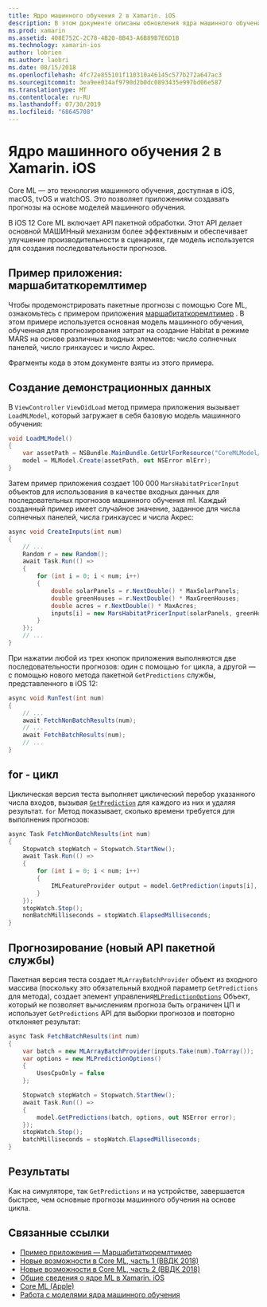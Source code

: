 ```yaml
---
title: Ядро машинного обучения 2 в Xamarin. iOS
description: В этом документе описаны обновления ядра машинного обучения, доступные в составе iOS 12. В частности, он просматривает улучшения производительности, связанные с новым API-интерфейсом прогнозирования пакетов.
ms.prod: xamarin
ms.assetid: 408E752C-2C78-4B20-8B43-A6B89B7E6D1B
ms.technology: xamarin-ios
author: lobrien
ms.author: laobri
ms.date: 08/15/2018
ms.openlocfilehash: 4fc72e855101f110310a46145c577b272a647ac3
ms.sourcegitcommit: 3ea9ee034af9790d2b0dc0893435e997bd06e587
ms.translationtype: MT
ms.contentlocale: ru-RU
ms.lasthandoff: 07/30/2019
ms.locfileid: "68645708"
---
```

# <a name="core-ml-2-in-xamarinios"></a>Ядро машинного обучения 2 в Xamarin. iOS

Core ML — это технология машинного обучения, доступная в iOS, macOS, tvOS и watchOS. Это позволяет приложениям создавать прогнозы на основе моделей машинного обучения.

В iOS 12 Core ML включает API пакетной обработки. Этот API делает основной МАШИНный механизм более эффективным и обеспечивает улучшение производительности в сценариях, где модель используется для создания последовательности прогнозов.

## <a name="sample-app-marshabitatcoremltimer"></a>Пример приложения: маршабитаткоремлтимер

Чтобы продемонстрировать пакетные прогнозы с помощью Core ML, ознакомьтесь с примером приложения [маршабитаткоремлтимер](https://docs.microsoft.com/samples/xamarin/ios-samples/ios12-marshabitatcoremltimer) . В этом примере используется основная модель машинного обучения, обученная для прогнозирования затрат на создание Habitat в режиме MARS на основе различных входных элементов: число солнечных панелей, число гринхаусес и число Акрес.

Фрагменты кода в этом документе взяты из этого примера.

## <a name="generate-sample-data"></a>Создание демонстрационных данных

В `ViewController` `ViewDidLoad` метод примера приложения вызывает `LoadMLModel`, который загружает в себя базовую модель машинного обучения:

```csharp
void LoadMLModel()
{
    var assetPath = NSBundle.MainBundle.GetUrlForResource("CoreMLModel/MarsHabitatPricer", "mlmodelc");
    model = MLModel.Create(assetPath, out NSError mlErr);
}
```

Затем пример приложения создает 100 000 `MarsHabitatPricerInput` объектов для использования в качестве входных данных для последовательных прогнозов машинного обучения ml. Каждый созданный пример имеет случайное значение, заданное для числа солнечных панелей, числа гринхаусес и числа Акрес:

```csharp
async void CreateInputs(int num)
{
    // ...
    Random r = new Random();
    await Task.Run(() =>
    {
        for (int i = 0; i < num; i++)
        {
            double solarPanels = r.NextDouble() * MaxSolarPanels;
            double greenHouses = r.NextDouble() * MaxGreenHouses;
            double acres = r.NextDouble() * MaxAcres;
            inputs[i] = new MarsHabitatPricerInput(solarPanels, greenHouses, acres);
        }
    });
    // ...
}
```

При нажатии любой из трех кнопок приложения выполняются две последовательности прогнозов: один с помощью `for` цикла, а другой — с помощью нового метода пакетной `GetPredictions` службы, представленного в iOS 12:

```csharp
async void RunTest(int num)
{
    // ...
    await FetchNonBatchResults(num);
    // ...
    await FetchBatchResults(num);
    // ...
}
```

## <a name="for-loop"></a>for - цикл

Циклическая версия теста выполняет циклический перебор указанного числа входов, вызывая [`GetPrediction`](xref:CoreML.MLModel.GetPrediction*) для каждого из них и удаляя результат. `for` Метод показывает, сколько времени требуется для выполнения прогнозов:

```csharp
async Task FetchNonBatchResults(int num)
{
    Stopwatch stopWatch = Stopwatch.StartNew();
    await Task.Run(() =>
    {
        for (int i = 0; i < num; i++)
        {
            IMLFeatureProvider output = model.GetPrediction(inputs[i], out NSError error);
        }
    });
    stopWatch.Stop();
    nonBatchMilliseconds = stopWatch.ElapsedMilliseconds;
}
```

## <a name="getpredictions-new-batch-api"></a>Прогнозирование (новый API пакетной службы)

Пакетная версия теста создает `MLArrayBatchProvider` объект из входного массива (поскольку это обязательный входной параметр `GetPredictions` для метода), создает элемент управления[`MLPredictionOptions`](xref:CoreML.MLPredictionOptions)
Объект, который не позволяет вычислениям прогноза быть ограничен ЦП и использует `GetPredictions` API для выборки прогнозов и повторно отклоняет результат:

```csharp
async Task FetchBatchResults(int num)
{
    var batch = new MLArrayBatchProvider(inputs.Take(num).ToArray());
    var options = new MLPredictionOptions()
    {
        UsesCpuOnly = false
    };

    Stopwatch stopWatch = Stopwatch.StartNew();
    await Task.Run(() =>
    {
        model.GetPredictions(batch, options, out NSError error);
    });
    stopWatch.Stop();
    batchMilliseconds = stopWatch.ElapsedMilliseconds;
}
```

## <a name="results"></a>Результаты

Как на симуляторе, так `GetPredictions` и на устройстве, завершается быстрее, чем основные прогнозы машинного обучения на основе цикла.

## <a name="related-links"></a>Связанные ссылки

- [Пример приложения — Маршабитаткоремлтимер](https://docs.microsoft.com/samples/xamarin/ios-samples/ios12-marshabitatcoremltimer)
- [Новые возможности в Core ML, часть 1 (ВВДК 2018)](https://developer.apple.com/videos/play/wwdc2018/708/)
- [Новые возможности в Core ML, часть 2 (ВВДК 2018)](https://developer.apple.com/videos/play/wwdc2018/709/)
- [Общие сведения о ядре ML в Xamarin. iOS](https://docs.microsoft.com/xamarin/ios/platform/introduction-to-ios11/coreml)
- [Core ML (Apple)](https://developer.apple.com/documentation/coreml?language=objc)
- [Работа с моделями ядра машинного обучения](https://developer.apple.com/machine-learning/build-run-models/)
